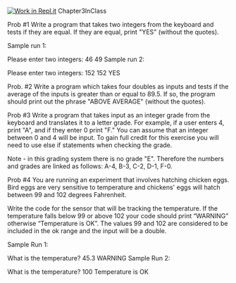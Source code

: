 [![Work in Repl.it](https://classroom.github.com/assets/work-in-replit-14baed9a392b3a25080506f3b7b6d57f295ec2978f6f33ec97e36a161684cbe9.svg)](https://classroom.github.com/online_ide?assignment_repo_id=3743025&assignment_repo_type=AssignmentRepo)
Chapter3InClass

Prob #1
Write a program that takes two integers from the keyboard and tests if they are equal. If they are equal, print "YES" (without the quotes).

Sample run 1:

Please enter two integers:
46
49
Sample run 2:

Please enter two integers:
152
152
YES


Prob. #2
Write a program which takes four doubles as inputs and tests if the average of the inputs is greater than or equal to 89.5. If so, the program should print out the phrase "ABOVE AVERAGE" (without the quotes).

Prob #3
Write a program that takes input as an integer grade from the keyboard and translates it to a letter grade. For example, if a user enters 4, print "A", and if they enter 0 print "F."  You can assume that an integer between 0 and 4 will be input. To gain full credit for this exercise you will need to use else if statements when checking the grade.

Note - in this grading system there is no grade "E". Therefore the numbers and grades are linked as follows: A-4, B-3, C-2, D-1, F-0.

Prob #4
You are running an experiment that involves hatching chicken eggs. Bird eggs are very sensitive to temperature and chickens' eggs will hatch between 99 and 102 degrees Fahrenheit.

Write the code for the sensor that will be tracking the temperature. If the temperature falls below 99 or above 102 your code should print “WARNING” otherwise “Temperature is OK”. The values 99 and 102 are considered to be included in the ok range and the input will be a double.

Sample Run 1:

What is the temperature?
45.3
WARNING
Sample Run 2:

What is the temperature?
100
Temperature is OK
